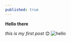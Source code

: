 ```yaml
---
published: true
---
```

**Hello there**

_this is my first post_ 😊
![hello](https://image.freepik.com/free-vector/nursery-poster-with-planet-saturn-stars-white-background-hello-world-kids-galaxy-print_167503-100.jpg)
